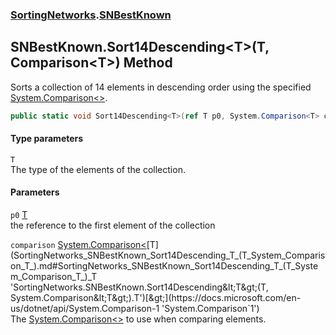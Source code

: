 ### [SortingNetworks](SortingNetworks.md 'SortingNetworks').[SNBestKnown](SortingNetworks_SNBestKnown.md 'SortingNetworks.SNBestKnown')
## SNBestKnown.Sort14Descending&lt;T&gt;(T, Comparison&lt;T&gt;) Method
Sorts a collection of 14 elements in descending order using the specified [System.Comparison&lt;&gt;](https://docs.microsoft.com/en-us/dotnet/api/System.Comparison-1 'System.Comparison`1').  
```csharp
public static void Sort14Descending<T>(ref T p0, System.Comparison<T> comparison);
```
#### Type parameters
<a name='SortingNetworks_SNBestKnown_Sort14Descending_T_(T_System_Comparison_T_)_T'></a>
`T`  
The type of the elements of the collection.
  
#### Parameters
<a name='SortingNetworks_SNBestKnown_Sort14Descending_T_(T_System_Comparison_T_)_p0'></a>
`p0` [T](SortingNetworks_SNBestKnown_Sort14Descending_T_(T_System_Comparison_T_).md#SortingNetworks_SNBestKnown_Sort14Descending_T_(T_System_Comparison_T_)_T 'SortingNetworks.SNBestKnown.Sort14Descending&lt;T&gt;(T, System.Comparison&lt;T&gt;).T')  
the reference to the first element of the collection
  
<a name='SortingNetworks_SNBestKnown_Sort14Descending_T_(T_System_Comparison_T_)_comparison'></a>
`comparison` [System.Comparison&lt;](https://docs.microsoft.com/en-us/dotnet/api/System.Comparison-1 'System.Comparison`1')[T](SortingNetworks_SNBestKnown_Sort14Descending_T_(T_System_Comparison_T_).md#SortingNetworks_SNBestKnown_Sort14Descending_T_(T_System_Comparison_T_)_T 'SortingNetworks.SNBestKnown.Sort14Descending&lt;T&gt;(T, System.Comparison&lt;T&gt;).T')[&gt;](https://docs.microsoft.com/en-us/dotnet/api/System.Comparison-1 'System.Comparison`1')  
The [System.Comparison&lt;&gt;](https://docs.microsoft.com/en-us/dotnet/api/System.Comparison-1 'System.Comparison`1') to use when comparing elements.
  
